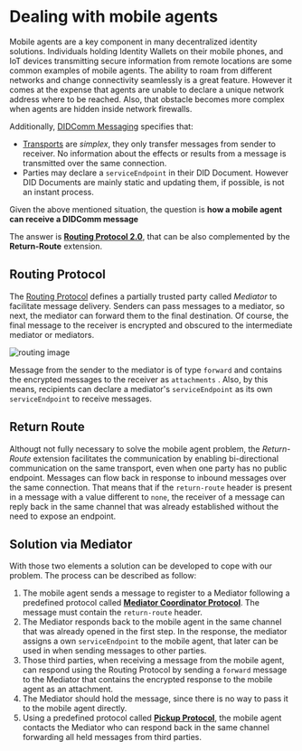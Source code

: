 # Dealing with mobile agents

Mobile agents are a key component in many decentralized identity solutions. Individuals holding Identity Wallets on their mobile phones, and IoT devices transmitting secure information from remote locations are some common examples of mobile agents. The ability to roam from different networks and change connectivity seamlessly is a great feature. However it comes at the expense that agents are unable to declare a unique network address where to be reached. Also, that obstacle becomes more complex when agents are hidden inside network firewalls.

Additionally, [DIDComm Messaging](https://identity.foundation/didcomm-messaging/spec/) specifies that:
* [Transports](https://identity.foundation/didcomm-messaging/spec/#transports) are _simplex_, they only transfer messages from sender to receiver. No information about the effects or results from a message is transmitted over the same connection.
* Parties may declare a `serviceEndpoint` in their DID Document. However DID Documents are mainly static and updating them, if possible, is not an instant process.

Given the above mentioned situation, the question is **how a mobile agent can receive a DIDComm message**

The answer is  **[Routing Protocol 2.0](https://identity.foundation/didcomm-messaging/spec/#routing-protocol-20)**, that can be also complemented by the **Return-Route** extension.

## Routing Protocol
The [Routing Protocol](https://identity.foundation/didcomm-messaging/spec/#routing-protocol-20) defines a partially trusted party called _Mediator_ to facilitate message delivery. Senders can pass messages to a mediator, so next, the mediator can forward them to the final destination. Of course, the final message to the receiver is encrypted and obscured to the intermediate mediator or mediators.

![routing image](https://identity.foundation/didcomm-messaging/collateral/routing-roles.png)

Message from the sender to the mediator is of type `forward` and contains the encrypted messages to the receiver as `attachments` . Also, by this means, recipients can declare a mediator's `serviceEndpoint` as its own `serviceEndpoint` to receive messages.


## Return Route
Althougt not fully necessary to solve the mobile agent problem, the _Return-Route_ extension facilitates the communication by enabling bi-directional communication on the same transport, even when one party has no public endpoint. Messages can flow back in response to inbound messages over the same connection.
That means that if the `return-route` header is present in a message with a value different to `none`, the receiver of a message can reply back in the same channel that was already established without the need to expose an endpoint.

## Solution via Mediator
With those two elements a solution can be developed to cope with our problem. The process can be described as follow:
1. The mobile agent sends a message to register to a Mediator following a predefined protocol called **[Mediator Coordinator Protocol](https://github.com/hyperledger/aries-rfcs/tree/b3a3942ef052039e73cd23d847f42947f8287da2/features/0211-route-coordination)**. The message must contain the `return-route` header.
2. The Mediator responds back to the mobile agent in the same channel that was already opened in the first step. In the response, the mediator assigns a own `serviceEndpoint` to the mobile agent, that later can be used in when sending messages to other parties.
3. Those third parties, when receiving a message from the mobile agent, can respond using the Routing Protocol by sending a `forward` message to the Mediator that contains the encrypted response to the mobile agent as an attachment.
4. The Mediator should hold the message, since there is no way to pass it to the mobile agent directly.
5. Using a predefined protocol called **[Pickup Protocol](https://github.com/hyperledger/aries-rfcs/blob/cab12f80217ab3aab6243e69051c3442a62a0b45/features/0685-pickup-v2/README.md)**, the mobile agent contacts the Mediator who can respond back in the same channel forwarding all held messages from third parties.



